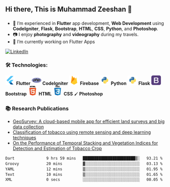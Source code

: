 ## Hi there, This is Muhammad Zeeshan 👋

<!--
**zeexan-dev/zeexan-dev** is a ✨ _special_ ✨ repository because its `README.md` (this file) appears on your GitHub profile.

Here are some ideas to get you started:

- 🔭 I’m currently working on  ...
- 🌱 I’m currently learning ...
- 👯 I’m looking to collaborate on ...
- 🤔 I’m looking for help with ...
- 💬 Ask me about ...
- 📫 How to reach me: ...
- 😄 Pronouns: ...
- ⚡ Fun fact: ...
-->
###
- 🔧 I’m experienced in **Flutter** app development, **Web Development** using **CodeIgniter**, **Flask**, **Bootstrap**, **HTML**, **CSS**, **Python**, and **Photoshop**.
- 📷 I enjoy **photography** and **videography** during my travels.
- 🔭 I’m currently working on Flutter Apps

[![LinkedIn](https://img.shields.io/badge/linkedin-%230077B5.svg?&style=for-the-badge&logo=linkedin&logoColor=white)](https://www.linkedin.com/in/muhammad-zeeshan-developer/)

### 🛠️ Technologies:  
<code><img height="30" src="https://raw.githubusercontent.com/github/explore/80688e429a7d4ef2fca1e82350fe8e3517d3494d/topics/flutter/flutter.png"></code> **Flutter** 
<code><img height="30" src="https://raw.githubusercontent.com/github/explore/80688e429a7d4ef2fca1e82350fe8e3517d3494d/topics/php/php.png"></code> **CodeIgniter**
<code><img height="30" src="https://raw.githubusercontent.com/github/explore/80688e429a7d4ef2fca1e82350fe8e3517d3494d/topics/firebase/firebase.png"></code> **Firebase**
<code><img height="30" src="https://raw.githubusercontent.com/github/explore/80688e429a7d4ef2fca1e82350fe8e3517d3494d/topics/python/python.png"></code> **Python**
<code><img height="30" src="https://raw.githubusercontent.com/github/explore/80688e429a7d4ef2fca1e82350fe8e3517d3494d/topics/python/python.png"></code> **Flask**
<code><img height="30" src="https://raw.githubusercontent.com/github/explore/80688e429a7d4ef2fca1e82350fe8e3517d3494d/topics/bootstrap/bootstrap.png"></code> **Bootstrap**
<code><img height="30" src="https://raw.githubusercontent.com/github/explore/80688e429a7d4ef2fca1e82350fe8e3517d3494d/topics/html/html.png"></code> **HTML**
<code><img height="30" src="https://raw.githubusercontent.com/github/explore/80688e429a7d4ef2fca1e82350fe8e3517d3494d/topics/css/css.png"></code> **CSS**
<code>🖌️</code> **Photoshop**
### 📚 Research Publications
- [GeoSurvey: A cloud-based mobile app for efficient land surveys and big data collection](https://www.sciencedirect.com/science/article/pii/S2665963824000083?via%3Dihub)
- [Classification of tobacco using remote sensing and deep learning techniques](https://acsess.onlinelibrary.wiley.com/doi/10.1002/agj2.21382)
- [On the Performance of Temporal Stacking and Vegetation Indices for Detection and Estimation of Tobacco Crop](https://ieeexplore.ieee.org/document/9102304)

<!--START_SECTION:waka-->

```txt
Dart              9 hrs 59 mins   ███████████████████████▒░   93.21 %
Groovy            20 mins         ▓░░░░░░░░░░░░░░░░░░░░░░░░   03.13 %
YAML              12 mins         ▒░░░░░░░░░░░░░░░░░░░░░░░░   01.95 %
Text              10 mins         ▒░░░░░░░░░░░░░░░░░░░░░░░░   01.65 %
XML               0 secs          ░░░░░░░░░░░░░░░░░░░░░░░░░   00.05 %
```

<!--END_SECTION:waka-->
